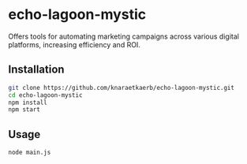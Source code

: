 # echo-lagoon-mystic

Offers tools for automating marketing campaigns across various digital platforms, increasing efficiency and ROI.

## Installation

```bash
git clone https://github.com/knaraetkaerb/echo-lagoon-mystic.git
cd echo-lagoon-mystic
npm install
npm start
```

## Usage
```bash
node main.js
```
